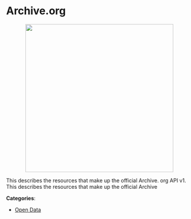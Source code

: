 # Archive.org
<p align="center">
    <img width="400" src="https://raw.githubusercontent.com/apis-list/apis-list/apis/archive-org/logo_256x256.png" />
</p>

This describes the resources that make up the official Archive. org API v1.  This describes the resources that make up the official Archive



**Categories**:

- [Open Data](https://github.com/apis-list/apis-list#open-data)



